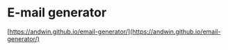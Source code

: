 # E-mail generator

[https://andwin.github.io/email-generator/](https://andwin.github.io/email-generator/)
